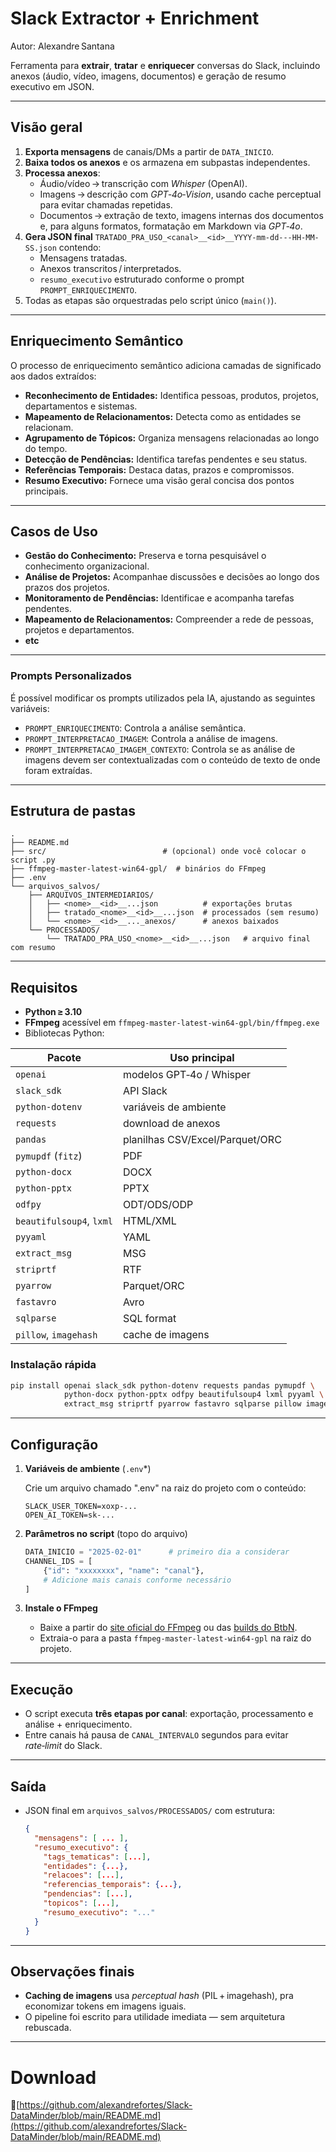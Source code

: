 # Slack Extractor + Enrichment

Autor: Alexandre Santana

Ferramenta para **extrair**, **tratar** e **enriquecer** conversas do Slack, incluindo anexos (áudio, vídeo, imagens, documentos) e geração de resumo executivo em JSON.

---

## Visão geral

1. **Exporta mensagens** de canais/DMs a partir de `DATA_INICIO`.
2. **Baixa todos os anexos** e os armazena em subpastas independentes.
3. **Processa anexos**:
   - Áudio/vídeo → transcrição com *Whisper* (OpenAI).
   - Imagens → descrição com *GPT‑4o‑Vision*, usando cache perceptual para evitar chamadas repetidas.
   - Documentos → extração de texto, imagens internas dos documentos e, para alguns formatos, formatação em Markdown via *GPT‑4o*.
4. **Gera JSON final** `TRATADO_PRA_USO_<canal>__<id>__YYYY-mm-dd---HH-MM-SS.json` contendo:
   - Mensagens tratadas.
   - Anexos transcritos / interpretados.
   - `resumo_executivo` estruturado conforme o prompt `PROMPT_ENRIQUECIMENTO`.
5. Todas as etapas são orquestradas pelo script único (`main()`).

---

## Enriquecimento Semântico

O processo de enriquecimento semântico adiciona camadas de significado aos dados extraídos:

- **Reconhecimento de Entidades:** Identifica pessoas, produtos, projetos, departamentos e sistemas.
- **Mapeamento de Relacionamentos:** Detecta como as entidades se relacionam.
- **Agrupamento de Tópicos:** Organiza mensagens relacionadas ao longo do tempo.
- **Detecção de Pendências:** Identifica tarefas pendentes e seu status.
- **Referências Temporais:** Destaca datas, prazos e compromissos.
- **Resumo Executivo:** Fornece uma visão geral concisa dos pontos principais.

---

## Casos de Uso

- **Gestão do Conhecimento:** Preserva e torna pesquisável o conhecimento organizacional.
- **Análise de Projetos:** Acompanhae discussões e decisões ao longo dos prazos dos projetos.
- **Monitoramento de Pendências:** Identificae e acompanha tarefas pendentes.
- **Mapeamento de Relacionamentos:** Compreender a rede de pessoas, projetos e departamentos.
- **etc**
---

### Prompts Personalizados

É possível modificar os prompts utilizados pela IA, ajustando as seguintes variáveis:
- `PROMPT_ENRIQUECIMENTO`: Controla a análise semântica.
- `PROMPT_INTERPRETACAO_IMAGEM`: Controla a análise de imagens.
- `PROMPT_INTERPRETACAO_IMAGEM_CONTEXTO`: Controla se as análise de imagens devem ser contextualizadas com o conteúdo de texto de onde foram extraídas.
---

## Estrutura de pastas

```text
.
├── README.md
├── src/                          # (opcional) onde você colocar o script .py
├── ffmpeg-master-latest-win64-gpl/  # binários do FFmpeg
├── .env
└── arquivos_salvos/
    ├── ARQUIVOS_INTERMEDIARIOS/
    │   ├── <nome>__<id>__...json          # exportações brutas
    │   ├── tratado_<nome>__<id>__...json  # processados (sem resumo)
    │   └── <nome>__<id>__..._anexos/      # anexos baixados
    └── PROCESSADOS/
        └── TRATADO_PRA_USO_<nome>__<id>__...json   # arquivo final com resumo
```

---

## Requisitos

- **Python ≥ 3.10**
- **FFmpeg** acessível em `ffmpeg-master-latest-win64-gpl/bin/ffmpeg.exe`
- Bibliotecas Python:

| Pacote                   | Uso principal                   |
| ------------------------ | ------------------------------- |
| `openai`                 | modelos GPT‑4o / Whisper        |
| `slack_sdk`              | API Slack                       |
| `python-dotenv`          | variáveis de ambiente           |
| `requests`               | download de anexos              |
| `pandas`                 | planilhas CSV/Excel/Parquet/ORC |
| `pymupdf` (`fitz`)       | PDF                             |
| `python-docx`            | DOCX                            |
| `python-pptx`            | PPTX                            |
| `odfpy`                  | ODT/ODS/ODP                     |
| `beautifulsoup4`, `lxml` | HTML/XML                        |
| `pyyaml`                 | YAML                            |
| `extract_msg`            | MSG                             |
| `striprtf`               | RTF                             |
| `pyarrow`                | Parquet/ORC                     |
| `fastavro`               | Avro                            |
| `sqlparse`               | SQL format                      |
| `pillow`, `imagehash`    | cache de imagens                |

### Instalação rápida

```bash
pip install openai slack_sdk python-dotenv requests pandas pymupdf \
            python-docx python-pptx odfpy beautifulsoup4 lxml pyyaml \
            extract_msg striprtf pyarrow fastavro sqlparse pillow imagehash
```

---

## Configuração

1. **Variáveis de ambiente** (`.env`\*)

   Crie um arquivo chamado ".env" na raiz do projeto com o conteúdo:

   ```env
   SLACK_USER_TOKEN=xoxp-...
   OPEN_AI_TOKEN=sk-...
   ```

2. **Parâmetros no script** (topo do arquivo)

   ```python
   DATA_INICIO = "2025-02-01"      # primeiro dia a considerar
   CHANNEL_IDS = [
       {"id": "xxxxxxxx", "name": "canal"},
       # Adicione mais canais conforme necessário
   ]
   ```

3. **Instale o FFmpeg**
   - Baixe a partir do [site oficial do FFmpeg](https://www.ffmpeg.org/download.html) ou das [builds do BtbN](https://github.com/BtbN/FFmpeg-Builds/releases).
   - Extraia-o para a pasta `ffmpeg-master-latest-win64-gpl` na raiz do projeto.

---

## Execução

- O script executa **três etapas por canal**: exportação, processamento e análise + enriquecimento.
- Entre canais há pausa de `CANAL_INTERVALO` segundos para evitar *rate‑limit* do Slack.

---

## Saída

- JSON final em `arquivos_salvos/PROCESSADOS/` com estrutura:
  ```json
  {
    "mensagens": [ ... ],
    "resumo_executivo": {
      "tags_tematicas": [...],
      "entidades": {...},
      "relacoes": [...],
      "referencias_temporais": {...},
      "pendencias": [...],
      "topicos": [...],
      "resumo_executivo": "..."
    }
  }
  ```

---

## Observações finais

- **Caching de imagens** usa *perceptual hash* (PIL + imagehash), pra economizar tokens em imagens iguais.
- O pipeline foi escrito para utilidade imediata — sem arquitetura rebuscada.

---
# Download

🔗[https://github.com/alexandrefortes/Slack-DataMinder/blob/main/README.md](https://github.com/alexandrefortes/Slack-DataMinder/blob/main/README.md)
